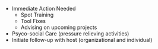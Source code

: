   * Immediate Action Needed
    * Spot Training
	* Tool Fixes
	* Advising on upcoming projects
  * Psyco-social Care (pressure relieving activities)
  * Initiate follow-up with host (organizational and individual)
